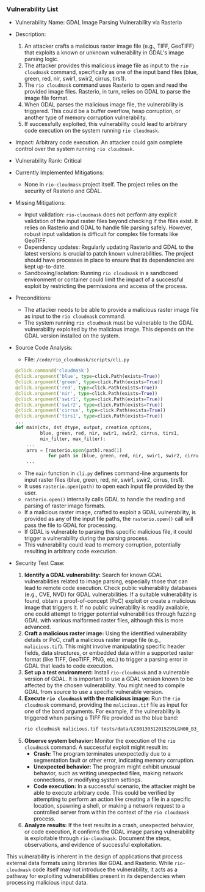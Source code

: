 ### Vulnerability List

- Vulnerability Name: GDAL Image Parsing Vulnerability via Rasterio

- Description:
  1. An attacker crafts a malicious raster image file (e.g., TIFF, GeoTIFF) that exploits a known or unknown vulnerability in GDAL's image parsing logic.
  2. The attacker provides this malicious image file as input to the `rio cloudmask` command, specifically as one of the input band files (blue, green, red, nir, swir1, swir2, cirrus, tirs1).
  3. The `rio cloudmask` command uses Rasterio to open and read the provided image files. Rasterio, in turn, relies on GDAL to parse the image file format.
  4. When GDAL parses the malicious image file, the vulnerability is triggered. This could be a buffer overflow, heap corruption, or another type of memory corruption vulnerability.
  5. If successfully exploited, this vulnerability could lead to arbitrary code execution on the system running `rio cloudmask`.

- Impact: Arbitrary code execution. An attacker could gain complete control over the system running `rio cloudmask`.

- Vulnerability Rank: Critical

- Currently Implemented Mitigations:
  - None in `rio-cloudmask` project itself. The project relies on the security of Rasterio and GDAL.

- Missing Mitigations:
  - Input validation: `rio-cloudmask` does not perform any explicit validation of the input raster files beyond checking if the files exist. It relies on Rasterio and GDAL to handle file parsing safely. However, robust input validation is difficult for complex file formats like GeoTIFF.
  - Dependency updates: Regularly updating Rasterio and GDAL to the latest versions is crucial to patch known vulnerabilities. The project should have processes in place to ensure that its dependencies are kept up-to-date.
  - Sandboxing/Isolation: Running `rio cloudmask` in a sandboxed environment or container could limit the impact of a successful exploit by restricting the permissions and access of the process.

- Preconditions:
  - The attacker needs to be able to provide a malicious raster image file as input to the `rio cloudmask` command.
  - The system running `rio cloudmask` must be vulnerable to the GDAL vulnerability exploited by the malicious image. This depends on the GDAL version installed on the system.

- Source Code Analysis:
  - File: `/code/rio_cloudmask/scripts/cli.py`
  ```python
  @click.command('cloudmask')
  @click.argument('blue', type=click.Path(exists=True))
  @click.argument('green', type=click.Path(exists=True))
  @click.argument('red', type=click.Path(exists=True))
  @click.argument('nir', type=click.Path(exists=True))
  @click.argument('swir1', type=click.Path(exists=True))
  @click.argument('swir2', type=click.Path(exists=True))
  @click.argument('cirrus', type=click.Path(exists=True))
  @click.argument('tirs1', type=click.Path(exists=True))
  ...
  def main(ctx, dst_dtype, output, creation_options,
           blue, green, red, nir, swir1, swir2, cirrus, tirs1,
           min_filter, max_filter):
      ...
      arrs = [rasterio.open(path).read(1)
              for path in (blue, green, red, nir, swir1, swir2, cirrus, tirs1)]
      ...
  ```
    - The `main` function in `cli.py` defines command-line arguments for input raster files (blue, green, red, nir, swir1, swir2, cirrus, tirs1).
    - It uses `rasterio.open(path)` to open each input file provided by the user.
    - `rasterio.open()` internally calls GDAL to handle the reading and parsing of raster image formats.
    - If a malicious raster image, crafted to exploit a GDAL vulnerability, is provided as any of the input file paths, the `rasterio.open()` call will pass the file to GDAL for processing.
    - If GDAL is vulnerable to parsing this specific malicious file, it could trigger a vulnerability during the parsing process.
    - This vulnerability could lead to memory corruption, potentially resulting in arbitrary code execution.

- Security Test Case:
  1. **Identify a GDAL vulnerability:** Search for known GDAL vulnerabilities related to image parsing, especially those that can lead to remote code execution. Check public vulnerability databases (e.g., CVE, NVD) for GDAL vulnerabilities. If a suitable vulnerability is found, obtain a proof-of-concept (PoC) exploit or create a malicious image that triggers it. If no public vulnerability is readily available, one could attempt to trigger potential vulnerabilities through fuzzing GDAL with various malformed raster files, although this is more advanced.
  2. **Craft a malicious raster image:** Using the identified vulnerability details or PoC, craft a malicious raster image file (e.g., `malicious.tif`). This might involve manipulating specific header fields, data structures, or embedded data within a supported raster format (like TIFF, GeoTIFF, PNG, etc.) to trigger a parsing error in GDAL that leads to code execution.
  3. **Set up a test environment:** Install `rio-cloudmask` and a vulnerable version of GDAL. It is important to use a GDAL version known to be affected by the chosen vulnerability. You might need to compile GDAL from source to use a specific vulnerable version.
  4. **Execute `rio cloudmask` with the malicious image:** Run the `rio cloudmask` command, providing the `malicious.tif` file as input for one of the band arguments. For example, if the vulnerability is triggered when parsing a TIFF file provided as the blue band:
     ```bash
     rio cloudmask malicious.tif tests/data/LC80130312015295LGN00_B3_toa.tif tests/data/LC80130312015295LGN00_B4_toa.tif tests/data/LC80130312015295LGN00_B5_toa.tif tests/data/LC80130312015295LGN00_B6_toa.tif tests/data/LC80130312015295LGN00_B7_toa.tif tests/data/LC80130312015295LGN00_B9_toa.tif tests/data/LC80130312015295LGN00_B10_toa.tif -o output.tif
     ```
  5. **Observe system behavior:** Monitor the execution of the `rio cloudmask` command. A successful exploit might result in:
     - **Crash:** The program terminates unexpectedly due to a segmentation fault or other error, indicating memory corruption.
     - **Unexpected behavior:** The program might exhibit unusual behavior, such as writing unexpected files, making network connections, or modifying system settings.
     - **Code execution:** In a successful scenario, the attacker might be able to execute arbitrary code. This could be verified by attempting to perform an action like creating a file in a specific location, spawning a shell, or making a network request to a controlled server from within the context of the `rio cloudmask` process.
  6. **Analyze results:** If the test results in a crash, unexpected behavior, or code execution, it confirms the GDAL image parsing vulnerability is exploitable through `rio-cloudmask`. Document the steps, observations, and evidence of successful exploitation.

This vulnerability is inherent in the design of applications that process external data formats using libraries like GDAL and Rasterio. While `rio-cloudmask` code itself may not introduce the vulnerability, it acts as a pathway for exploiting vulnerabilities present in its dependencies when processing malicious input data.